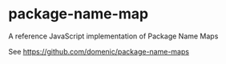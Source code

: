 # package-name-map

A reference JavaScript implementation of Package Name Maps

See https://github.com/domenic/package-name-maps

